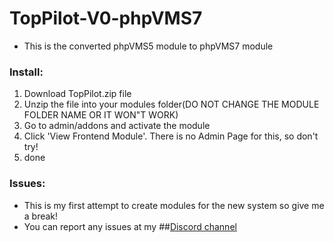 # TopPilot-V0-phpVMS7
+ This is the converted phpVMS5 module to phpVMS7 module

### Install:

1. Download TopPilot.zip file
2. Unzip the file into your modules folder(DO NOT CHANGE THE MODULE FOLDER NAME OR IT WON"T WORK)
3. Go to admin/addons and activate the module
4. Click 'View Frontend Module'. There is no Admin Page for this, so don't try!
5. done


### Issues:
+ This is my first attempt to create modules for the new system so give me a break!
+ You can report any issues at my ##[Discord channel](https://discord.gg/GBGZtt2aFV)
